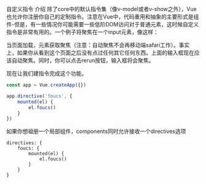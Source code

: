 自定义指令
介绍
除了core中的默认指令集（像v-model或者v-show之外），Vue也允许你注册你自己的定制指令。注意在Vue中，代码重用和抽象的主要形式是组件-但是，有一些情况你可能需要一些低阶DOM访问对于普通元素，这时候自定义指令是非常有用的。一个例子将聚焦在一个input元素，像这样：

当页面加载，元素获取聚焦（注意：自动聚焦不会再移动端safari工作）。事实上，如果你从看到这个页面之后没有点过任何其它任何东西。上面的输入框现在应该自动聚焦。同时，你可以点击rerun按钮，输入框将会聚焦。

现在让我们建指令完成这个功能。

```js
const app = Vue.createApp({})

app.directive('foucs', {
    mounted(el) {
        el.foucs()
    }
})
```

如果你想祖册一个局部组件，components同时允许接收一个directives选项

```
directives: {
    foucs: {
        mounted(el) {
            el.foucs()
        }
    }
}
```